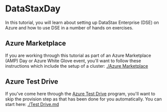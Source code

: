 # DataStaxDay

In this tutorial, you will learn about setting up DataStax Enterprise (DSE) on Azure and how to use DSE in a number of hands on exercises.

## Azure Marketplace
If you are working through this tutorial as part of an Azure Marketplace (AMP) Day or Azure White Glove event, you'll want to follow these instructions which include the setup of a cluster: [./Azure Marketplace](./Azure%20Marketplace.md)

## Azure Test Drive
If you've come here through the [Azure Test Drive](https://azure.orbitera.com/c2m/a/datastax-demo/testdrives/signup?testDrive=501) program, you'll want to skip the provision step as that has been done for you automatically.  You can start here: [./Test Drive.md](./Test%20Drive.md)
